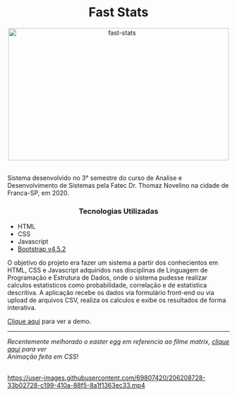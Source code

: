 <h1 align="center">Fast Stats</h1>
<div align="center">
    <img width="500" height="300" src="/img/home-fast-stats.gif" alt="fast-stats" title="fast-stats">
</div>
<br>
<p>Sistema desenvolvido no 3° semestre do curso de Analise e Desenvolvimento de Sistemas pela Fatec Dr. Thomaz Novelino na cidade de Franca-SP, em 2020.</p>
<h3 align="center">Tecnologias Utilizadas</h3>
<ul>
    <li>HTML</li>
    <li>CSS</li>
    <li>Javascript</li>
    <li><a href="https://getbootstrap.com/" target="_blank">Bootstrap v4.5.2</a></li>
</ul>
<p>O objetivo do projeto era fazer um sistema a partir dos conhecientos em HTML, CSS e Javascript adquiridos nas disciplinas de Linguagem de Programação e Estrutura de Dados, onde o sistema pudesse realizar calculos estatisticos como probabilidade, correlação e de estatistica descritiva. A aplicação recebe os dados via formulário front-end ou via upload de arquivos CSV, realiza os calculos e exibe os resultados de forma interativa.</p>
<p>
    <a href="https://wesleyoliveira98.github.io/fast-stats" target="_blank">Clique aqui</a> 
    para ver a demo.
</p>
<hr>
<i>
    Recentemente melhorado o easter egg em referencia ao filme matrix, 
    <a href="https://wesleyoliveira98.github.io/fast-stats/pages/pilula.html" target="_blank">clique aqui</a> 
    para ver
</i>
<br>
<i>Animação feita em CSS!</i>
<br>
<br>

https://user-images.githubusercontent.com/69807420/206208728-33b02728-c199-410a-88f5-8a1f1363ec33.mp4
